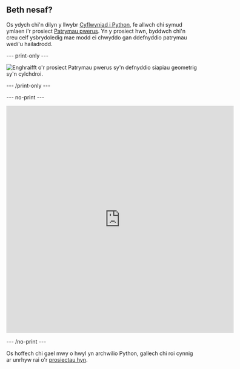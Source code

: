 ## Beth nesaf?

Os ydych chi'n dilyn y llwybr [Cyflwyniad i Python](https://projects.raspberrypi.org/en/pathways/python-intro), fe allwch chi symud ymlaen i'r prosiect [Patrymau pwerus](https://projects.raspberrypi.org/en/projects/powerful-patterns). Yn y prosiect hwn, byddwch chi'n creu celf ysbrydoledig mae modd ei chwyddo gan ddefnyddio patrymau wedi'u hailadrodd.

--- print-only ---

![Enghraifft o'r prosiect Patrymau pwerus sy'n defnyddio siapiau geometrig sy'n cylchdroi.](images/kek-project.png)

--- /print-only ---

--- no-print ---

<iframe src="https://editor.raspberrypi.org/en/embed/viewer/repeated-patterns-example" width="600" height="600" frameborder="0" marginwidth="0" marginheight="0" allowfullscreen>
</iframe>

--- /no-print ---

Os hoffech chi gael mwy o hwyl yn archwilio Python, gallech chi roi cynnig ar unrhyw rai o'r [prosiectau hyn](https://projects.raspberrypi.org/en/projects?software%5B%5D=python).


